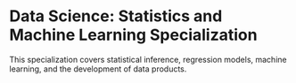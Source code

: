 # Data Science: Statistics and Machine Learning Specialization

This specialization covers statistical inference, regression models, machine learning, and the development of data products.